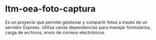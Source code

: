 # ltm-oea-foto-captura
Es un proyecto que permite gestionar y compartir fotos a través de un servidor Express. Utiliza varias dependencias para manejar formularios, carga de archivos, envío de correos electrónicos.
